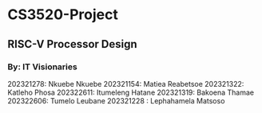 # CS3520-Project
## RISC-V Processor Design

### By: IT Visionaries

202321278: Nkuebe Nkuebe
202321154: Matiea Reabetsoe
202321322: Katleho Phosa 
202322611: Itumeleng Hatane
202321319: Bakoena Thamae
202322606: Tumelo Leubane
202321228 : Lephahamela Matsoso
